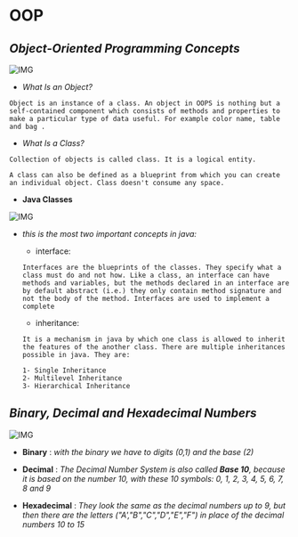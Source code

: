 # **OOP**

## ***Object-Oriented Programming Concepts***

![IMG](https://static.javatpoint.com/images/java-oops.png)

* *What Is an Object?*

```
Object is an instance of a class. An object in OOPS is nothing but a self-contained component which consists of methods and properties to make a particular type of data useful. For example color name, table and bag .
```

* *What Is a Class?*

```
Collection of objects is called class. It is a logical entity.

A class can also be defined as a blueprint from which you can create an individual object. Class doesn't consume any space.
```

* **Java Classes**

![IMG](https://encrypted-tbn0.gstatic.com/images?q=tbn:ANd9GcQAJcgPRT3oU6UPvuIP_kGyzdv0dG0xiL_NqQeSCIqLiO7n4Tx3J6-MG_eZFdJNsWOPVmk&usqp=CAU)

* *this is the most two important concepts in java:*


   * interface:
   ```
   Interfaces are the blueprints of the classes. They specify what a class must do and not how. Like a class, an interface can have methods and variables, but the methods declared in an interface are by default abstract (i.e.) they only contain method signature and not the body of the method. Interfaces are used to implement a complete

   ```
   
   * inheritance:
   ```
   It is a mechanism in java by which one class is allowed to inherit the features of the another class. There are multiple inheritances possible in java. They are:

   1- Single Inheritance
   2- Multilevel Inheritance
   3- Hierarchical Inheritance

   ``` 

## ***Binary, Decimal and Hexadecimal Numbers***

![IMG](https://media.proprofs.com/images/QM/user_images/2503852/New%20Project%20(13)(89).jpg)

* **Binary** : *with the binary we have to digits (0,1) and the base (2)*



* **Decimal** : *The Decimal Number System is also called **Base 10**, because it is based on the number 10, with these 10 symbols: 0, 1, 2, 3, 4, 5, 6, 7, 8 and 9*


* **Hexadecimal** : *They look the same as the decimal numbers up to 9, but then there are the letters ("A',"B","C","D","E","F") in place of the decimal numbers 10 to 15*
